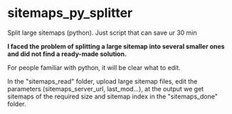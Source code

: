 # sitemaps_py_splitter

Split large sitemaps (python). Just script that can save ur 30 min

**I faced the problem of splitting a large sitemap into several smaller ones and did not find a ready-made solution.**

For people familiar with python, it will be clear what to edit.

In the "sitemaps_read" folder, upload large sitemap files, edit the parameters (sitemaps_server_url, last_mod...), at the output we get sitemaps of the required size and sitemap index in the "sitemaps_done" folder.
